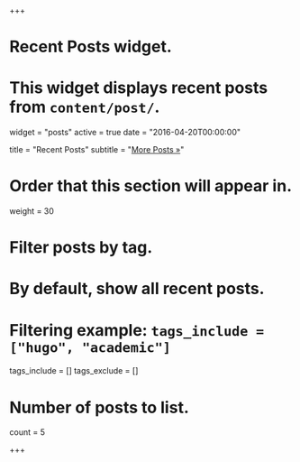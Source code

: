 +++
# Recent Posts widget.
# This widget displays recent posts from `content/post/`.
widget = "posts"
active = true
date = "2016-04-20T00:00:00"

title = "Recent Posts"
subtitle = "[More Posts &#187;](https://vsslledo.netlify.com/post/)"

# Order that this section will appear in.
weight = 30

# Filter posts by tag.
#  By default, show all recent posts.
#  Filtering example: `tags_include = ["hugo", "academic"]`
tags_include = []
tags_exclude = []

# Number of posts to list.
count = 5

+++


